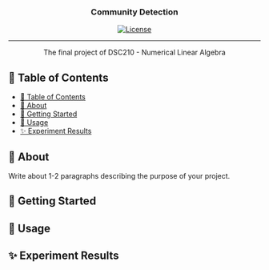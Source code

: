 <h3 align="center">Community Detection</h3>

<div align="center">

[![License](https://img.shields.io/badge/license-MIT-blue.svg)](/LICENSE)

</div>

---

<p align="center"> The final project of DSC210 - Numerical Linear Algebra
    <br> 
</p>

## 📝 Table of Contents

- [📝 Table of Contents](#-table-of-contents)
- [🧐 About ](#-about-)
- [🏁 Getting Started ](#-getting-started-)
- [🎈 Usage ](#-usage-)
- [✨ Experiment Results ](#-experiment-results-)

## 🧐 About <a name = "about"></a>

Write about 1-2 paragraphs describing the purpose of your project.

## 🏁 Getting Started <a name = "getting_started"></a>



## 🎈 Usage <a name="usage"></a>


## ✨ Experiment Results <a name="experiment_results"></a>


<!-- ## ⛏️ Built Using <a name = "built_using"></a>

- [??]() - Database
- [Communities](https://github.com/shobrook/communities?tab=readme-ov-file) - Package of Methods for Community Detection
- [CDNMF](https://github.com/6lyc/CDNMF?tab=readme-ov-file) - Method for Community Detection -->


<!-- ## ✍️ Authors <a name = "authors"></a>

- [@hardness1020](https://github.com/hardness1020) - Marcus Chang -->

<!-- 
## 🎉 Acknowledgements <a name = "acknowledgement"></a>

- Hat tip to anyone whose code was used
- Inspiration
- References -->